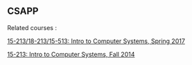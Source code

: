 ## CSAPP
Related courses :   

[15-213/18-213/15-513: Intro to Computer Systems, Spring 2017](http://www.cs.cmu.edu/~./213/schedule.html)

[15-213: Intro to Computer Systems, Fall 2014](http://www.cs.cmu.edu/afs/cs/academic/class/15213-f14/www/schedule.html)
